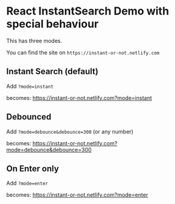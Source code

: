 React InstantSearch Demo with special behaviour
====================

This has three modes.

You can find the site on `https://instant-or-not.netlify.com`

## Instant Search (default)

Add `?mode=instant`

becomes: <https://instant-or-not.netlify.com?mode=instant>

## Debounced

Add `?mode=debounce&debounce=300` (or any number)

becomes: <https://instant-or-not.netlify.com?mode=debounce&debounce=300>


## On Enter only

Add `?mode=enter`

becomes: <https://instant-or-not.netlify.com?mode=enter>

